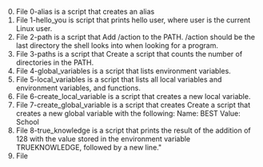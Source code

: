 0. File 0-alias is a script that creates an alias
1. File 1-hello_you is  script that prints hello user, where user is the current Linux user.
2. File 2-path is a script that Add /action to the PATH. /action should be the last directory the shell looks into when looking for a program.
3. File 3-paths is a script that Create a script that counts the number of directories in the PATH.
4. File 4-global_variables is a script that lists environment variables.
5. File 5-local_variables is a script that lists all local variables and environment variables, and functions.
6. File 6-create_local_variable is a script that creates a new local variable.
7. File 7-create_global_variable is a script that creates Create a script that creates a new global variable with the following:
Name: BEST
Value: School
8. File 8-true_knowledge is a script that prints the result of the addition of 128 with the value stored in the environment variable TRUEKNOWLEDGE, followed by a new line."
9. File 
 
